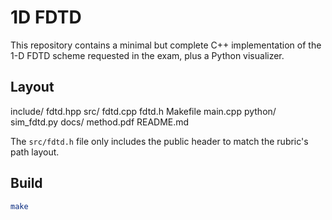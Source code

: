 # 1D FDTD

This repository contains a minimal but complete C++ implementation of the 1-D
FDTD scheme requested in the exam, plus a Python visualizer.

## Layout
include/
  fdtd.hpp
src/
  fdtd.cpp
  fdtd.h
Makefile
main.cpp
python/
  sim_fdtd.py
docs/
  method.pdf
README.md

The `src/fdtd.h` file only includes the public header to match the rubric's path
layout.

## Build

```bash
make
